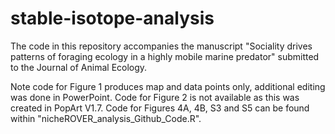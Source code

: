 # stable-isotope-analysis
The code in this repository accompanies the manuscript "Sociality drives patterns of foraging ecology in a highly mobile marine predator" submitted to the Journal of Animal Ecology.

Note code for Figure 1 produces map and data points only, additional editing was done in PowerPoint. Code for Figure 2 is not available as this was created in PopArt V1.7. Code for Figures 4A, 4B, S3 and S5 can be found within "nicheROVER_analysis_Github_Code.R". 
